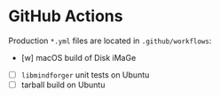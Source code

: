# GitHub Actions

Production `*.yml` files are located in `.github/workflows`:

* [w] macOS build of Disk iMaGe
* [ ] `libmindforger` unit tests on Ubuntu
* [ ] tarball build on Ubuntu
